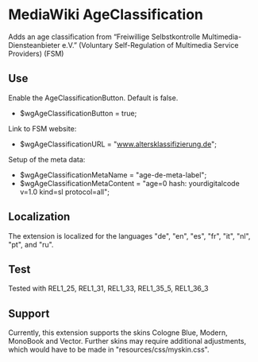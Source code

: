 # MediaWiki AgeClassification
Adds an age classification from “Freiwillige Selbstkontrolle Multimedia-Diensteanbieter e.V.” (Voluntary Self-Regulation of Multimedia Service Providers) (FSM)

## Use

Enable the AgeClassificationButton. Default is false.
* $wgAgeClassificationButton = true;

Link to FSM website:
* $wgAgeClassificationURL = "www.altersklassifizierung.de";

Setup of the meta data:
* $wgAgeClassificationMetaName = "age-de-meta-label";
* $wgAgeClassificationMetaContent = "age=0 hash: yourdigitalcode v=1.0 kind=sl protocol=all";

## Localization

The extension is localized for the languages "de", "en", "es", "fr", "it", "nl", "pt", and "ru".

## Test

Tested with REL1_25, REL1_31, REL1_33, REL1_35_5, REL1_36_3

## Support

Currently, this extension supports the skins Cologne Blue, Modern, MonoBook and Vector.
Further skins may require additional adjustments, which would have to be made in "resources/css/myskin.css".
